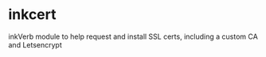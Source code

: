 # inkcert
inkVerb module to help request and install SSL certs, including a custom CA and Letsencrypt
